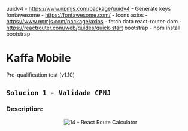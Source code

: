 uuidv4 - https://www.npmjs.com/package/uuidv4 - Generate keys
fontawesome - https://fontawesome.com/ - Icons
axios - https://www.npmjs.com/package/axios - fetch data
react-router-dom - https://reactrouter.com/web/guides/quick-start
bootstrap - npm install bootstrap


# Kaffa Mobile
Pre-qualification test (v1.10)

## `Solucion 1 - Validade CPNJ`

### Description:

<p align="center">
  <img src="gifs/14-calculator.gif" alt='14 - React Route Calculator'/>
</p>
